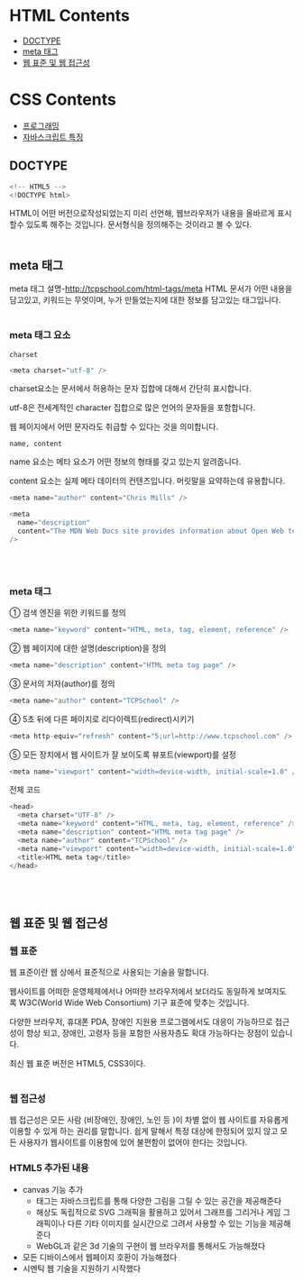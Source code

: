 # HTML Contents
- [DOCTYPE](#DOCTYPE)
- [meta 태그](#meta-태그)
- [웹 표준 및 웹 접근성](#웹-표준-및-웹-접근성)

# CSS Contents
- [프로그래밍](#프로그래밍)
- [자바스크립트 특징](#자바스크립트-특징)


## DOCTYPE
```javascript
<!-- HTML5 -->
<!DOCTYPE html>
```
HTML이 어떤 버전으로작성되었는지 미리 선언해, 웹브라우저가 내용을 올바르게 표시할수 있도록 해주는 것입니다.
문서형식을 정의해주는 것이라고 볼 수 있다.
<br></br>

## meta 태그
meta 태그 설명-http://tcpschool.com/html-tags/meta
HTML 문서가 어떤 내용을 담고있고, 키워드는 무엇이며, 누가 만들었는지에 대한 정보를 담고있는 태그입니다.
<br></br>

### meta 태그 요소

`charset`
```javascript
<meta charset="utf-8" />
```
charset요소는 문서에서 허용하는 문자 집합에 대해서 간단히 표시합니다.

utf-8은 전세계적인 character 집합으로 많은 언어의 문자들을 포함합니다.

웹 페이지에서 어떤 문자라도 취급할 수 있다는 것을 의미합니다.

`name, content`

name 요소는 메타 요소가 어떤 정보의 형태를 갖고 있는지 알려줍니다.

content 요소는 실제 메타 데이터의 컨텐츠입니다. 머릿말을 요약하는데 유용합니다.

```javascript
<meta name="author" content="Chris Mills" />

<meta
  name="description"
  content="The MDN Web Docs site provides information about Open Web technologies including HTML, CSS, and APIs for both Web sites and progressive web apps."
/>
```
<br></br>

### meta 태그

① 검색 엔진을 위한 키워드를 정의
``` javascript
<meta name="keyword" content="HTML, meta, tag, element, reference" />
```

② 웹 페이지에 대한 설명(description)을 정의

``` javascript
<meta name="description" content="HTML meta tag page" />
```

③ 문서의 저자(author)를 정의

``` javascript
<meta name="author" content="TCPSchool" />
```

④ 5초 뒤에 다른 페이지로 리다이렉트(redirect)시키기

``` javascript
<meta http-equiv="refresh" content="5;url=http://www.tcpschool.com" />
```

⑤ 모든 장치에서 웹 사이트가 잘 보이도록 뷰포트(viewport)를 설정
``` javascript
<meta name="viewport" content="width=device-width, initial-scale=1.0" />
```


전체 코드
```javascript
<head>
  <meta charset="UTF-8" />
  <meta name="keyword" content="HTML, meta, tag, element, reference" />
  <meta name="description" content="HTML meta tag page" />
  <meta name="author" content="TCPSchool" />
  <meta name="viewport" content="width=device-width, initial-scale=1.0" />
  <title>HTML meta tag</title>
</head>
```
<br></br>

## 웹 표준 및 웹 접근성

### 웹 표준
웹 표준이란 웹 상에서 표준적으로 사용되는 기술을 말합니다.

웹사이트를 어떠한 운영체제에서나 어떠한 브라우저에서 보더라도 동일하게 보여지도록 W3C(World Wide Web Consortium) 기구 표준에 맞추는 것입니다.

다양한 브라우저, 휴대폰 PDA, 장애인 지원용 프로그램에서도 대응이 가능하므로 접근성이 향상 되고, 장애인, 고령자 등을 포함한 사용자층도 확대 가능하다는 장점이 있습니다.

최신 웹 표준 버전은 HTML5, CSS3이다.
<br></br>

### 웹 접근성
웹 접근성은 모든 사람 (비장애인, 장애인, 노인 등 )이 차별 없이 웹 사이트를 자유롭게 이용할 수 있게 하는 권리를 말합니다. 쉽게 말해서 특정 대상에 한정되어 있지 않고 모든 사용자가 웹사이트를 이용함에 있어 불편함이 없어야 한다는 것입니다.

### HTML5 추가된 내용
- canvas 기능 추가
  - <canvas>태그는 자바스크립트를 통해 다양한 그림을 그릴 수 있는 공간을 제공해준다
  - 해상도 독립적으로 SVG 그래픽을 활용하고 있어서 그래프를 그리거나 게임 그래픽이나 다른 기타 이미지를 실시간으로 그려서 사용할 수 있는 기능을 제공해준다
  - WebGL과 같은 3d 기술의 구현이 웹 브라우저를 통해서도 가능해졌다
- 모든 디바이스에서 웹페이지 호환이 가능해졌다
- 시멘틱 웹 기술을 지원하기 시작했다

  
